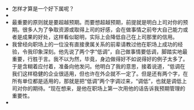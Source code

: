 - 怎样才算是一个好下属呢？
- 
- 最重要的原则就是要超越预期。而要想超越预期，前提就是明白上司对你的预期。很多人为了争取资源或取得上司的好感，会在做事情之前夸大自己能力或者是成果的好处，这样看似聪明，实际上会降低自己在上司那里的信用。
- 我曾经向职场上的一位没有直接隶属关系的前辈请教过他在职场上成功的经验，令我印象深刻。他先说了两个字“低调”，自己做事情要低调，脚踏实地最重要，行胜于言。我不以为然，毕竟，身边做得好不如说得好的例子太多了。于是含糊着应付着，准备向他发问。他明白了我的意思，接着说道，“低调在我们这样稳健的企业很适用，但也许在外企就不一定了。但是还有两个字，在所有单位都是适用的，那就是把“低调”两个字调过来，“调低”，也就是调低上司对你的期待。“现在想来，是他在职场上第一次用他的话告诉我预期管理的重要性。
- 
